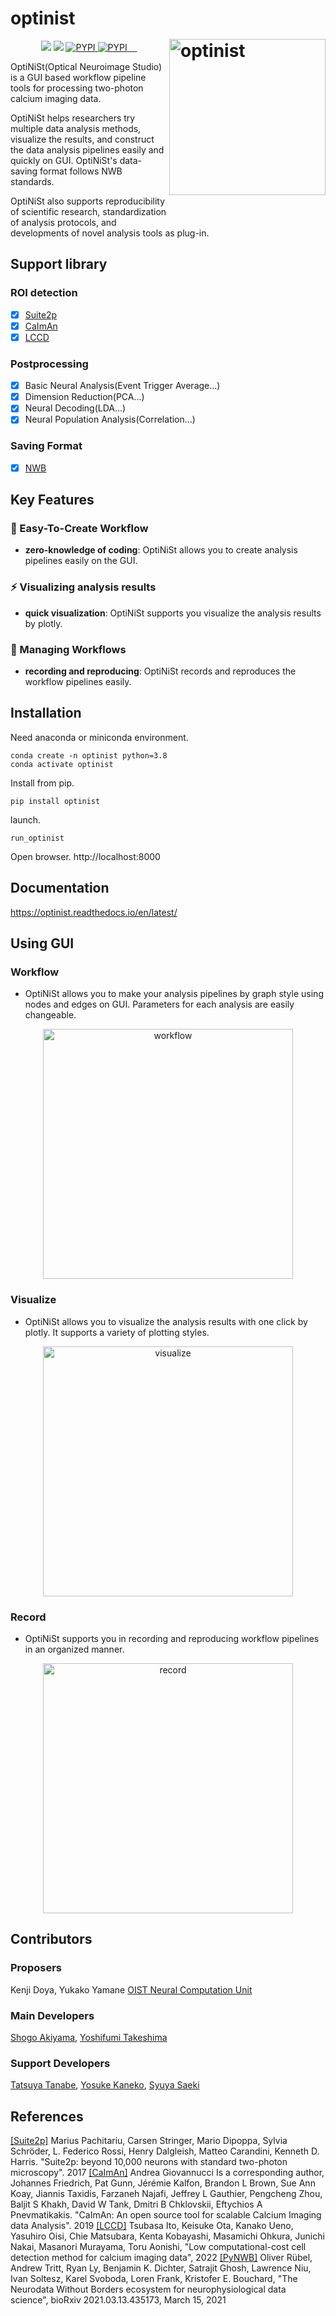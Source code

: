 # optinist <img src="docs/_static/optinist.png" width="250" title="optinist" alt="optinist" align="right" vspace = "50">

<p align="center">
    <a>
       <img src="https://img.shields.io/badge/-Python-F9DC3E.svg?logo=python&style=flat">
    </a>
    <a>
      <img src="https://img.shields.io/badge/-TypeScript-007ACC.svg?logo=typescript&style=flat&logoColor=white">
    </a>
    <a href="https://pypi.org/project/optinist">
        <img alt="PYPI" src="https://static.pepy.tech/personalized-badge/optinist?period=total&units=international_system&left_color=black&right_color=blue&left_text=Downloads(PYPI)">
    </a>
    <a href="https://pypi.org/project/optinist">
        <img alt="PYPI" src="https://static.pepy.tech/personalized-badge/optinist?period=week&units=international_system&left_color=black&right_color=blue&left_text=Downloads/week(PYPI)">
    </a>
    <a href="https://pypi.org/project/optinist">
      <img alt="" src="https://badge.fury.io/py/optinist.svg">
    </a>
    <a href="https://github.com/oist/optinist">
      <img alt="" src="https://img.shields.io/github/repo-size/oist/optinist">
    </a>
    <a href="https://github.com/oist/optinist">
      <img alt="" src="https://img.shields.io/github/stars/oist/optinist?style=social">
    </a>
    <a href="https://github.com/oist/optinist">
      <img alt="" src="https://img.shields.io/github/forks/oist/optinist?style=social">
    </a>
</p>

OptiNiSt(Optical Neuroimage Studio) is a GUI based workflow pipeline tools for processing two-photon calcium imaging data.

OptiNiSt helps researchers try multiple data analysis methods, visualize the results, and construct the data analysis pipelines easily and quickly on GUI. OptiNiSt's data-saving format follows NWB standards.

OptiNiSt also supports reproducibility of scientific research, standardization of analysis protocols, and developments of novel analysis tools as plug-in.

## Support library
### ROI detection
- [x] [Suite2p](https://github.com/MouseLand/suite2p)
- [x] [CaImAn](https://github.com/flatironinstitute/CaImAn)
- [x] [LCCD](https://github.com/magnetizedCell/lccd-python)

### Postprocessing
- [x] Basic Neural Analysis(Event Trigger Average...)
- [x] Dimension Reduction(PCA...)
- [x] Neural Decoding(LDA...)
- [x] Neural Population Analysis(Correlation...)

### Saving Format
- [x] [NWB](https://github.com/NeurodataWithoutBorders/pynwb)


## Key Features
### :beginner: Easy-To-Create Workflow
- **zero-knowledge of coding**: OptiNiSt allows you to create analysis pipelines easily on the GUI.

### :zap: Visualizing analysis results
- **quick visualization**: OptiNiSt supports you visualize the analysis results by plotly.

### :rocket: Managing Workflows
- **recording and reproducing**: OptiNiSt records and reproduces the workflow pipelines easily.


## Installation
Need anaconda or miniconda environment.
```
conda create -n optinist python=3.8
conda activate optinist
```

Install from pip.
```
pip install optinist
```

launch.
```
run_optinist
```

Open browser. http://localhost:8000

## Documentation
https://optinist.readthedocs.io/en/latest/


## Using GUI
### Workflow
- OptiNiSt allows you to make your analysis pipelines by graph style using nodes and edges on GUI. Parameters for each analysis are easily changeable.
<p align="center">
  <img width="400px" src="docs/_static/workflow/whole.png" alt="workflow" />
</p>



### Visualize
- OptiNiSt allows you to visualize the analysis results with one click by plotly. It supports a variety of plotting styles.
<p align="center">
  <img width="400px" src="docs/_static/visualize/whole.png" alt="visualize" />
</p>

### Record
- OptiNiSt supports you in recording and reproducing workflow pipelines in an organized manner.
<p align="center">
  <img width="400px" src="docs/_static/record/whole.png" alt="record" />
</p>



## Contributors
### Proposers
Kenji Doya, Yukako Yamane [OIST Neural Computation Unit](https://groups.oist.jp/ncu)

### Main Developers
[Shogo Akiyama](https://github.com/ShogoAkiyama), [Yoshifumi Takeshima](https://github.com/Yoshifumi14)

### Support Developers
[Tatsuya Tanabe](https://github.com/ttya16), [Yosuke Kaneko](https://github.com/toto-maru), [Syuya Saeki](https://github.com/hiiaka)


## References
[[Suite2p]](https://github.com/MouseLand/suite2p) Marius Pachitariu, Carsen Stringer, Mario Dipoppa, Sylvia Schröder, L. Federico Rossi, Henry Dalgleish, Matteo Carandini, Kenneth D. Harris. "Suite2p: beyond 10,000 neurons with standard two-photon microscopy". 2017
[[CaImAn]](https://github.com/flatironinstitute/CaImAn) Andrea Giovannucci Is a corresponding author, Johannes Friedrich, Pat Gunn, Jérémie Kalfon, Brandon L Brown, Sue Ann Koay, Jiannis Taxidis, Farzaneh Najafi, Jeffrey L Gauthier, Pengcheng Zhou, Baljit S Khakh, David W Tank, Dmitri B Chklovskii, Eftychios A Pnevmatikakis. "CaImAn: An open source tool for scalable Calcium Imaging data Analysis". 2019
[[LCCD]](https://github.com/magnetizedCell/lccd-python) Tsubasa Ito, Keisuke Ota, Kanako Ueno, Yasuhiro Oisi, Chie Matsubara, Kenta Kobayashi, Masamichi Ohkura, Junichi Nakai, Masanori Murayama, Toru Aonishi, "Low computational-cost cell detection method for calcium imaging data", 2022
[[PyNWB]](https://github.com/NeurodataWithoutBorders/pynwb) Oliver Rübel, Andrew Tritt, Ryan Ly, Benjamin K. Dichter, Satrajit Ghosh, Lawrence Niu, Ivan Soltesz, Karel Svoboda, Loren Frank, Kristofer E. Bouchard, "The Neurodata Without Borders ecosystem for neurophysiological data science", bioRxiv 2021.03.13.435173, March 15, 2021

<!-- ## Citing the Project
To cite this repository in publications:
```
@misc{OptiNiSt,
  author = {name},
  title = {title},
  year = {2022},
  publisher = {},
  journal = {},
  howpublished = {},
}
``` -->
